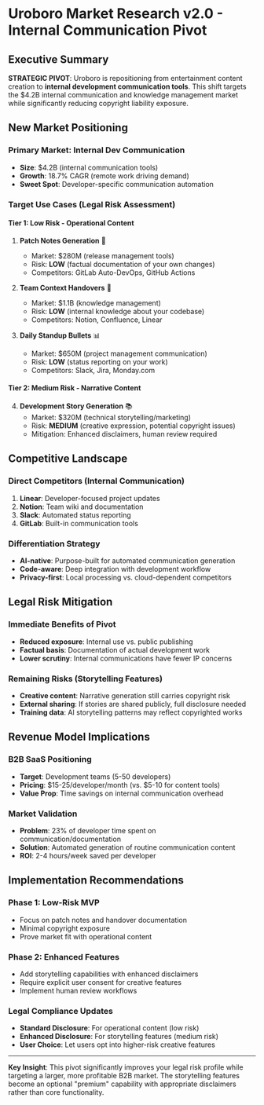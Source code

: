 # Uroboro Market Research v2.0 - Internal Communication Pivot

## Executive Summary

**STRATEGIC PIVOT**: Uroboro is repositioning from entertainment content creation to **internal development communication tools**. This shift targets the $4.2B internal communication and knowledge management market while significantly reducing copyright liability exposure.

## New Market Positioning

### Primary Market: Internal Dev Communication
- **Size**: $4.2B (internal communication tools)
- **Growth**: 18.7% CAGR (remote work driving demand)
- **Sweet Spot**: Developer-specific communication automation

### Target Use Cases (Legal Risk Assessment)

#### **Tier 1: Low Risk - Operational Content**
1. **Patch Notes Generation** 📝
   - Market: $280M (release management tools)
   - Risk: **LOW** (factual documentation of your own changes)
   - Competitors: GitLab Auto-DevOps, GitHub Actions

2. **Team Context Handovers** 🔄
   - Market: $1.1B (knowledge management)
   - Risk: **LOW** (internal knowledge about your codebase)
   - Competitors: Notion, Confluence, Linear

3. **Daily Standup Bullets** 📊
   - Market: $650M (project management communication)
   - Risk: **LOW** (status reporting on your work)
   - Competitors: Slack, Jira, Monday.com

#### **Tier 2: Medium Risk - Narrative Content**
4. **Development Story Generation** 📚
   - Market: $320M (technical storytelling/marketing)
   - Risk: **MEDIUM** (creative expression, potential copyright issues)
   - Mitigation: Enhanced disclaimers, human review required

## Competitive Landscape

### Direct Competitors (Internal Communication)
1. **Linear**: Developer-focused project updates
2. **Notion**: Team wiki and documentation
3. **Slack**: Automated status reporting
4. **GitLab**: Built-in communication tools

### Differentiation Strategy
- **AI-native**: Purpose-built for automated communication generation
- **Code-aware**: Deep integration with development workflow
- **Privacy-first**: Local processing vs. cloud-dependent competitors

## Legal Risk Mitigation

### Immediate Benefits of Pivot
- **Reduced exposure**: Internal use vs. public publishing
- **Factual basis**: Documentation of actual development work
- **Lower scrutiny**: Internal communications have fewer IP concerns

### Remaining Risks (Storytelling Features)
- **Creative content**: Narrative generation still carries copyright risk
- **External sharing**: If stories are shared publicly, full disclosure needed
- **Training data**: AI storytelling patterns may reflect copyrighted works

## Revenue Model Implications

### B2B SaaS Positioning
- **Target**: Development teams (5-50 developers)
- **Pricing**: $15-25/developer/month (vs. $5-10 for content tools)
- **Value Prop**: Time savings on internal communication overhead

### Market Validation
- **Problem**: 23% of developer time spent on communication/documentation
- **Solution**: Automated generation of routine communication content
- **ROI**: 2-4 hours/week saved per developer

## Implementation Recommendations

### Phase 1: Low-Risk MVP
- Focus on patch notes and handover documentation
- Minimal copyright exposure
- Prove market fit with operational content

### Phase 2: Enhanced Features
- Add storytelling capabilities with enhanced disclaimers
- Require explicit user consent for creative features
- Implement human review workflows

### Legal Compliance Updates
- **Standard Disclosure**: For operational content (low risk)
- **Enhanced Disclosure**: For storytelling features (medium risk)
- **User Choice**: Let users opt into higher-risk creative features

---

**Key Insight**: This pivot significantly improves your legal risk profile while targeting a larger, more profitable B2B market. The storytelling features become an optional "premium" capability with appropriate disclaimers rather than core functionality. 